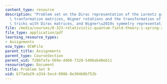 ```yaml
---
content_type: resource
description: "Problem set on the Dirac representation of the Lorentz group, explicit\
  \ tranformation matrices, Wigner rotations and the transformation of helicity, useful\
  \ tricks with Dirac matrices, and Wigner\u2019s symmetry representation theorem."
file: /media/courses/8-323-relativistic-quantum-field-theory-i-spring-2008/b77ada29a3345ecd09868e304b0b752b_ft1ps09_08_1.pdf
file_type: application/pdf
learning_resource_types:
- Assignments
ocw_type: OCWFile
parent_title: Assignments
parent_type: CourseSection
parent_uid: f28bfafa-569a-d4b0-7320-5406ab48eb11
resourcetype: Document
title: Problem Set 9
uid: b77ada29-a334-5ecd-0986-8e304b0b752b
---
```

